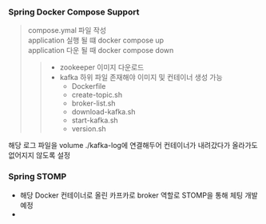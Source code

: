 ### Spring Docker Compose Support 
> compose.ymal 파일 작성  
> application 실행 될 떄 docker compose up  
> application 다운 될 때 docker compose down 
> > - zookeeper 이미지 다운로드
> > - kafka 하위 파일 존재해야 이미지 및 컨테이너 생성 가능
> >   - Dockerfile
> >   - create-topic.sh
> >   - broker-list.sh
> >   - download-kafka.sh
> >   - start-kafka.sh
> >   - version.sh

해당 로그 파일을 volume ./kafka-log에 연결해두어 컨테이너가 내려갔다가 올라가도 없어지지 않도록 설정 

### Spring STOMP

- 해당 Docker 컨테이너로 올린 카프카로 broker 역할로 STOMP을 통해 체팅 개발 예정 
- 